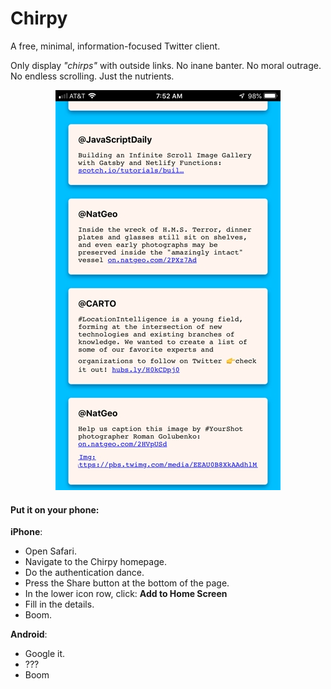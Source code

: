 # Chirpy

A free, minimal, information-focused Twitter client.

Only display *"chirps"* with outside links.  No inane banter.  No moral outrage.  No endless scrolling.  Just the nutrients.

<p align="center">
  <img src="img/chirpy-med.jpg" alt="chirpy screenshot"/>
</p>


#### Put it on your phone:

**iPhone**: 

 - Open Safari.
 - Navigate to the Chirpy homepage. 
 - Do the authentication dance.
 - Press the Share button at the bottom of the page.
 - In the lower icon row, click: **Add to Home Screen**
 - Fill in the details.
 - Boom.
 
**Android**: 
 
 - Google it.
 - ???
 - Boom